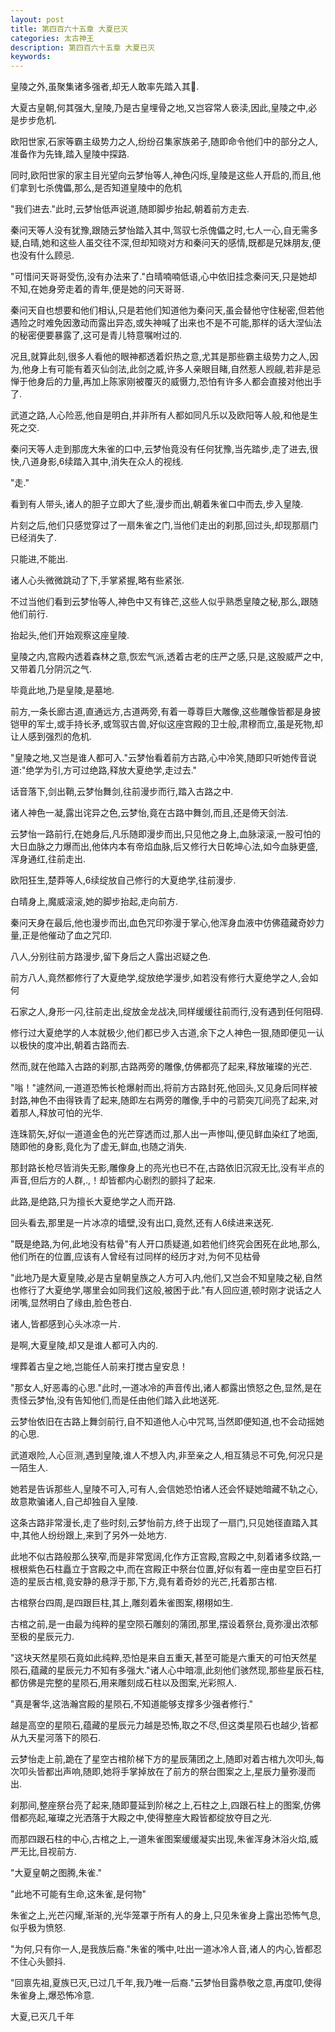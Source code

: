 ```yaml
---
layout: post
title: 第四百六十五章 大夏已灭
categories: 太古神王
description: 第四百六十五章 大夏已灭
keywords:
---
```


皇陵之外,虽聚集诸多强者,却无人敢率先踏入其.

大夏古皇朝,何其强大,皇陵,乃是古皇埋骨之地,又岂容常人亵渎,因此,皇陵之中,必是步步危机.

欧阳世家,石家等霸主级势力之人,纷纷召集家族弟子,随即命令他们中的部分之人,准备作为先锋,踏入皇陵中探路.

同时,欧阳世家的家主目光望向云梦怡等人,神色闪烁,皇陵是这些人开启的,而且,他们拿到七杀傀儡,那么,是否知道皇陵中的危机

"我们进去."此时,云梦怡低声说道,随即脚步抬起,朝着前方走去.

秦问天等人没有犹豫,跟随云梦怡踏入其中,驾驭七杀傀儡之时,七人一心,自无需多疑,白晴,她和这些人虽交往不深,但却知晓对方和秦问天的感情,既都是兄妹朋友,便也没有什么顾忌.

"可惜问天哥哥受伤,没有办法来了."白晴喃喃低语,心中依旧挂念秦问天,只是她却不知,在她身旁走着的青年,便是她的问天哥哥.

秦问天自也想要和他们相认,只是若他们知道他为秦问天,虽会替他守住秘密,但若他遇险之时难免因激动而露出异态,或失神喊了出来也不是不可能,那样的话大涅仙法的秘密便要暴露了,这可是青儿特意嘱咐过的.

况且,就算此刻,很多人看他的眼神都透着炽热之意,尤其是那些霸主级势力之人,因为,他身上有可能有着灭仙剑法,此剑之威,许多人亲眼目睹,自然惹人觊觎,若非是忌惮于他身后的力量,再加上陈家刚被覆灭的威慑力,恐怕有许多人都会直接对他出手了.

武道之路,人心险恶,他自是明白,并非所有人都如同凡乐以及欧阳等人般,和他是生死之交.

秦问天等人走到那庞大朱雀的口中,云梦怡竟没有任何犹豫,当先踏步,走了进去,很快,八道身影,6续踏入其中,消失在众人的视线.

"走."

看到有人带头,诸人的胆子立即大了些,漫步而出,朝着朱雀口中而去,步入皇陵.

片刻之后,他们只感觉穿过了一扇朱雀之门,当他们走出的刹那,回过头,却现那扇门已经消失了.

只能进,不能出.

诸人心头微微跳动了下,手掌紧握,略有些紧张.

不过当他们看到云梦怡等人,神色中又有锋芒,这些人似乎熟悉皇陵之秘,那么,跟随他们前行.

抬起头,他们开始观察这座皇陵.

皇陵之内,宫殿内透着森林之意,恢宏气派,透着古老的庄严之感,只是,这股威严之中,又带着几分阴沉之气.

毕竟此地,乃是皇陵,是墓地.

前方,一条长廊古道,直通远方,古道两旁,有着一尊尊巨大雕像,这些雕像皆都是身披铠甲的军士,或手持长矛,或驾驭古兽,好似这座宫殿的卫士般,肃穆而立,虽是死物,却让人感到强烈的危机.

"皇陵之地,又岂是谁人都可入."云梦怡看着前方古路,心中冷笑,随即只听她传音说道:"绝学为引,方可过绝路,释放大夏绝学,走过去."

话音落下,剑出鞘,云梦怡舞剑,往前漫步而行,踏入古路之中.

诸人神色一凝,露出诧异之色,云梦怡,竟在古路中舞剑,而且,还是倚天剑法.

云梦怡一路前行,在她身后,凡乐随即漫步而出,只见他之身上,血脉滚滚,一股可怕的大日血脉之力爆而出,他体内本有帝焰血脉,后又修行大日乾坤心法,如今血脉更盛,浑身通红,往前走出.

欧阳狂生,楚莽等人,6续绽放自己修行的大夏绝学,往前漫步.

白晴身上,魔威滚滚,她的脚步抬起,走向前方.

秦问天身在最后,他也漫步而出,血色咒印弥漫于掌心,他浑身血液中仿佛蕴藏奇妙力量,正是他催动了血之咒印.

八人,分别往前方路漫步,留下身后之人露出迟疑之色.

前方八人,竟然都修行了大夏绝学,绽放绝学漫步,如若没有修行大夏绝学之人,会如何

石家之人,身形一闪,往前走出,绽放金龙战决,同样缓缓往前而行,没有遇到任何阻碍.

修行过大夏绝学的人本就极少,他们都已步入古道,余下之人神色一狠,随即便见一认以极快的度冲出,朝着古路而去.

然而,就在他踏入古路的刹那,古路两旁的雕像,仿佛都亮了起来,释放璀璨的光芒.

"嗡！"遽然间,一道道恐怖长枪爆射而出,将前方古路封死,他回头,又见身后同样被封路,神色不由得铁青了起来,随即左右两旁的雕像,手中的弓箭突兀间亮了起来,对着那人,释放可怕的光华.

连珠箭矢,好似一道道金色的光芒穿透而过,那人出一声惨叫,便见鲜血染红了地面,随即他的身影,竟化为了虚无,鲜血,也随之消失.

那封路长枪尽皆消失无影,雕像身上的亮光也已不在,古路依旧沉寂无比,没有半点的声音,但后方的人群,.,！却皆都内心剧烈的颤抖了起来.

此路,是绝路,只为擅长大夏绝学之人而开路.

回头看去,那里是一片冰凉的墙壁,没有出口,竟然,还有人6续进来送死.

"既是绝路,为何,此地没有枯骨"有人开口质疑道,如若他们终究会困死在此地,那么,他们所在的位置,应该有人曾经有过同样的经历才对,为何不见枯骨

"此地乃是大夏皇陵,必是古皇朝皇族之人方可入内,他们,又岂会不知皇陵之秘,自然也修行了大夏绝学,哪里会如同我们这般,被困于此."有人回应道,顿时刚才说话之人闭嘴,显然明白了缘由,脸色苍白.

诸人,皆都感到心头冰凉一片.

是啊,大夏皇陵,却又是谁人都可入内的.

埋葬着古皇之地,岂能任人前来打搅古皇安息！

"那女人,好恶毒的心思."此时,一道冰冷的声音传出,诸人都露出愤怒之色,显然,是在责怪云梦怡,没有告知他们,而是任由他们踏入此地送死.

云梦怡依旧在古路上舞剑前行,自不知道他人心中咒骂,当然即便知道,也不会动摇她的心思.

武道艰险,人心叵测,遇到皇陵,谁人不想入内,非至亲之人,相互猜忌不可免,何况只是一陌生人.

她若是告诉那些人,皇陵不可入,可有人,会信她恐怕诸人还会怀疑她暗藏不轨之心,故意欺骗诸人,自己却独自入皇陵.

这条古路非常漫长,走了些时刻,云梦怡前方,终于出现了一扇门,只见她径直踏入其中,其他人纷纷跟上,来到了另外一处地方.

此地不似古路般那么狭窄,而是非常宽阔,化作方正宫殿,宫殿之中,刻着诸多纹路,一根根紫色石柱矗立于宫殿之中,而在宫殿正中祭台位置,好似有着一座由星空巨石打造的星辰古棺,竟安静的悬浮于那,下方,竟有着奇妙的光芒,托着那古棺.

古棺祭台四周,是四跟巨柱,其上,雕刻着朱雀图案,栩栩如生.

古棺之前,是一由最为纯粹的星空陨石雕刻的蒲团,那里,摆设着祭台,竟弥漫出浓郁至极的星辰元力.

"这块天然星陨石竟如此纯粹,恐怕是来自五重天,甚至可能是六重天的可怕天然星陨石,蕴藏的星辰元力不知有多强大."诸人心中暗凛,此刻他们骇然现,那些星辰石柱,都仿佛是完整的星陨石,用来雕刻成石柱以及图案,光彩照人.

"真是奢华,这浩瀚宫殿的星陨石,不知道能够支撑多少强者修行."

越是高空的星陨石,蕴藏的星辰元力越是恐怖,取之不尽,但这类星陨石也越少,皆都从九天星河落下的陨石.

云梦怡走上前,跪在了星空古棺阶梯下方的星辰蒲团之上,随即对着古棺九次叩头,每次叩头皆都出声响,随即,她将手掌掉放在了前方的祭台图案之上,星辰力量弥漫而出.

刹那间,整座祭台亮了起来,随即蔓延到阶梯之上,石柱之上,四跟石柱上的图案,仿佛借都亮起,璀璨之光洒落于大殿之中,使得整座大殿皆都绽放夺目之光.

而那四跟石柱的中心,古棺之上,一道朱雀图案缓缓凝实出现,朱雀浑身沐浴火焰,威严无比,目视前方.

"大夏皇朝之图腾,朱雀."

"此地不可能有生命,这朱雀,是何物"

朱雀之上,光芒闪耀,渐渐的,光华笼罩于所有人的身上,只见朱雀身上露出恐怖气息,似乎极为愤怒.

"为何,只有你一人,是我族后裔."朱雀的嘴中,吐出一道冰冷人音,诸人的内心,皆都忍不住心头颤抖.

"回禀先祖,夏族已灭,已过几千年,我乃唯一后裔."云梦怡目露恭敬之意,再度叩,使得朱雀身上,爆恐怖冷意.

大夏,已灭几千年

